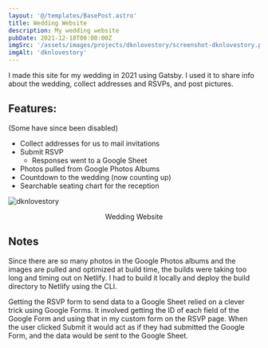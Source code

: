 ```yaml
---
layout: '@/templates/BasePost.astro'
title: Wedding Website
description: My wedding website
pubDate: 2021-12-18T00:00:00Z
imgSrc: '/assets/images/projects/dknlovestory/screenshot-dknlovestory.png'
imgAlt: 'dknlovestory'
---
```


I made this site for my wedding in 2021 using Gatsby. I used it to share info about the wedding, collect addresses and RSVPs, and post pictures.

## Features:
(Some have since been disabled)

- Collect addresses for us to mail invitations
- Submit RSVP
  - Responses went to a Google Sheet
- Photos pulled from Google Photos Albums
- Countdown to the wedding (now counting up)
- Searchable seating chart for the reception


![dknlovestory](/assets/images/projects/dknlovestory/screenshot-dknlovestory.png 'Wedding Website')
<figcaption align="center">Wedding Website</figcaption>

## Notes
Since there are so many photos in the Google Photos albums and the images are pulled and optimized at build time, the builds were taking too long and timing out on Netlify. I had to build it locally and deploy the build directory to Netlify using the CLI. 

Getting the RSVP form to send data to a Google Sheet relied on a clever trick using Google Forms. It involved getting the ID of each field of the Google Form and using that in my custom form on the RSVP page. When the user clicked Submit it would act as if they had submitted the Google Form, and the data would be sent to the Google Sheet.